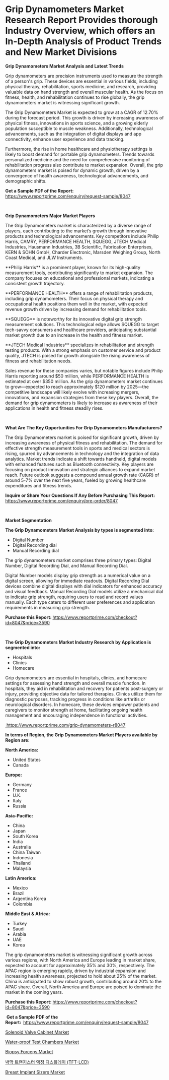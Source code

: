 <p><h1>Grip Dynamometers Market Research Report Provides thorough Industry Overview, which offers an In-Depth Analysis of Product Trends and New Market Divisions</h1></p><p><strong>Grip Dynamometers Market Analysis and Latest Trends</strong></p>
<p><p>Grip dynamometers are precision instruments used to measure the strength of a person's grip. These devices are essential in various fields, including physical therapy, rehabilitation, sports medicine, and research, providing valuable data on hand strength and overall muscular health. As the focus on fitness, health, and rehabilitation continues to rise globally, the grip dynamometers market is witnessing significant growth.</p><p>The Grip Dynamometers Market is expected to grow at a CAGR of 12.70% during the forecast period. This growth is driven by increasing awareness of physical fitness, innovations in sports science, and a growing elderly population susceptible to muscle weakness. Additionally, technological advancements, such as the integration of digital displays and app connectivity, enhance user experience and data tracking. </p><p>Furthermore, the rise in home healthcare and physiotherapy settings is likely to boost demand for portable grip dynamometers. Trends towards personalized medicine and the need for comprehensive monitoring of rehabilitation progress also contribute to market expansion. Overall, the grip dynamometers market is poised for dynamic growth, driven by a convergence of health awareness, technological advancements, and demographic shifts.</p></p>
<p><strong>Get a Sample PDF of the Report:&nbsp;</strong> <a href="https://www.reportprime.com/enquiry/request-sample/8047">https://www.reportprime.com/enquiry/request-sample/8047</a></p>
<p>&nbsp;</p>
<p><strong>Grip Dynamometers Major Market Players</strong></p>
<p><p>The Grip Dynamometers market is characterized by a diverse range of players, each contributing to the market’s growth through innovative products and technological advancements. Key competitors include Philip Harris, CAMRY, PERFORMANCE HEALTH, SQUEGG, JTECH Medical Industries, Hausmann Industries, 3B Scientific, Fabrication Enterprises, KERN & SOHN GmbH, Charder Electronic, Marsden Weighing Group, North Coast Medical, and JLW Instruments.</p><p>**Philip Harris** is a prominent player, known for its high-quality measurement tools, contributing significantly to market expansion. The company focuses on educational and professional markets, indicating a consistent growth trajectory. </p><p>**PERFORMANCE HEALTH** offers a range of rehabilitation products, including grip dynamometers. Their focus on physical therapy and occupational health positions them well in the market, with expected revenue growth driven by increasing demand for rehabilitation tools. </p><p>**SQUEGG** is noteworthy for its innovative digital grip strength measurement solutions. This technological edge allows SQUEGG to target tech-savvy consumers and healthcare providers, anticipating substantial market growth due to an increase in the health and fitness market.</p><p>**JTECH Medical Industries** specializes in rehabilitation and strength testing products. With a strong emphasis on customer service and product quality, JTECH is poised for growth alongside the rising awareness of fitness and rehabilitation needs.</p><p>Sales revenue for these companies varies, but notable figures include Philip Harris reporting around $50 million, while PERFORMANCE HEALTH is estimated at over $350 million. As the grip dynamometers market continues to grow—expected to reach approximately $120 million by 2025—the competitive landscape will likely evolve with increasing mergers, innovations, and expansion strategies from these key players. Overall, the demand for grip dynamometers is likely to increase as awareness of their applications in health and fitness steadily rises.</p></p>
<p>&nbsp;</p>
<p><strong>What Are The Key Opportunities For Grip Dynamometers Manufacturers?</strong></p>
<p><p>The Grip Dynamometers market is poised for significant growth, driven by increasing awareness of physical fitness and rehabilitation. The demand for effective strength measurement tools in sports and medical sectors is rising, spurred by advancements in technology and the integration of data analytics. Market trends indicate a shift towards handheld, digital models with enhanced features such as Bluetooth connectivity. Key players are focusing on product innovation and strategic alliances to expand market reach. Future outlook suggests a compound annual growth rate (CAGR) of around 5-7% over the next five years, fueled by growing healthcare expenditures and fitness trends.</p></p>
<p><strong>Inquire or Share Your Questions If Any Before Purchasing This Report:</strong> <a href="https://www.reportprime.com/enquiry/pre-order/8047">https://www.reportprime.com/enquiry/pre-order/8047</a></p>
<p>&nbsp;</p>
<p><strong>Market Segmentation</strong></p>
<p><strong>The Grip Dynamometers Market Analysis by types is segmented into:</strong></p>
<p><ul><li>Digital Number</li><li>Digital Recording dial</li><li>Manual Recording dial</li></ul></p>
<p><p>The grip dynamometers market comprises three primary types: Digital Number, Digital Recording Dial, and Manual Recording Dial. </p><p>Digital Number models display grip strength as a numerical value on a digital screen, allowing for immediate readouts. Digital Recording Dial devices combine digital displays with dial indicators for enhanced accuracy and visual feedback. Manual Recording Dial models utilize a mechanical dial to indicate grip strength, requiring users to read and record values manually. Each type caters to different user preferences and application requirements in measuring grip strength.</p></p>
<p><strong>Purchase this Report:&nbsp;</strong><a href="https://www.reportprime.com/checkout?id=8047&price=3590">https://www.reportprime.com/checkout?id=8047&price=3590</a></p>
<p>&nbsp;</p>
<p><strong>The Grip Dynamometers Market Industry Research by Application is segmented into:</strong></p>
<p><ul><li>Hospitals</li><li>Clinics</li><li>Homecare</li></ul></p>
<p><p>Grip dynamometers are essential in hospitals, clinics, and homecare settings for assessing hand strength and overall muscle function. In hospitals, they aid in rehabilitation and recovery for patients post-surgery or injury, providing objective data for tailored therapies. Clinics utilize them for diagnostic purposes, tracking progress in conditions like arthritis or neurological disorders. In homecare, these devices empower patients and caregivers to monitor strength at home, facilitating ongoing health management and encouraging independence in functional activities.</p></p>
<p><a href="https://www.reportprime.com/grip-dynamometers-r8047">&nbsp;https://www.reportprime.com/grip-dynamometers-r8047</a></p>
<p><strong>In terms of Region, the Grip Dynamometers Market Players available by Region are:</strong></p>
<p>
    <p> <strong> North America: </strong>
        <ul>
            <li>United States</li>
            <li>Canada</li>
        </ul>
        </p> 
    <p> <strong> Europe: </strong>
        <ul>
            <li>Germany</li>
            <li>France</li>
            <li>U.K.</li>
            <li>Italy</li>
            <li>Russia</li>
        </ul>
        </p> 
    <p> <strong> Asia-Pacific: </strong>
        <ul>
            <li>China</li>
            <li>Japan</li>
            <li>South Korea</li>
            <li>India</li>
            <li>Australia</li>
            <li>China Taiwan</li>
            <li>Indonesia</li>
            <li>Thailand</li>
            <li>Malaysia</li>
        </ul>
        </p> 
    <p> <strong> Latin America: </strong>
        <ul>
            <li>Mexico</li>
            <li>Brazil</li>
            <li>Argentina Korea</li>
            <li>Colombia</li>
        </ul>
        </p> 
    <p> <strong> Middle East & Africa: </strong>
        <ul>
            <li>Turkey</li>
            <li>Saudi</li>
            <li>Arabia</li>
            <li>UAE</li>
            <li>Korea</li>
        </ul>
    </p>
    </p>
<p><p>The grip dynamometers market is witnessing significant growth across various regions, with North America and Europe leading in market share, expected to account for approximately 35% and 30%, respectively. The APAC region is emerging rapidly, driven by industrial expansion and increasing health awareness, projected to hold about 25% of the market. China is anticipated to show robust growth, contributing around 20% to the APAC share. Overall, North America and Europe are poised to dominate the market in the coming years.</p></p>
<p><strong>Purchase this Report: </strong><a href="https://www.reportprime.com/checkout?id=8047&price=3590">https://www.reportprime.com/checkout?id=8047&price=3590</a></p>
<p>&nbsp;<strong>Get a Sample PDF of the Report:&nbsp;&nbsp;</strong><a href="https://www.reportprime.com/enquiry/request-sample/8047">https://www.reportprime.com/enquiry/request-sample/8047</a></p>
<p><strong></strong></p>
<p><p><a href="https://issuu.com/reportprime-2/docs/solenoid-valve-cabinet-market-size-_8281e41b1221cb">Solenoid Valve Cabinet Market</a></p><p><a href="https://medium.com/@luke.russell779/future-trajectory-of-the-water-proof-test-chambers-market-emerging-market-trends-and-forecasts-3f8756c5f195">Water-proof Test Chambers Market</a></p><p><a href="https://github.com/fty54g/Market-Research-Report-List-1/blob/main/biopsy-forceps-market.md">Biopsy Forceps Market</a></p><p><a href="https://medium.com/@percyhagernes9778/%EC%84%B8%EA%B3%84-thin-film-transistor-liquid-crystal-display-tft-lcd-market-%EC%9D%80-2024%EC%97%90%EC%84%9C-2031%EB%A1%9C-%EC%97%B0%ED%8F%89%EA%B7%A0-%EC%A6%9D%EA%B0%80%EC%9C%A8%EC%9D%84-%EB%B3%B4%EC%9D%BC-%EA%B2%83%EC%9C%BC%EB%A1%9C-31328f40bf13">박막 트랜지스터 액정 디스플레이 (TFT-LCD)</a></p><p><a href="https://www.linkedin.com/pulse/strategic-roadmap-global-breast-implant-sizers-market-insights-wwosc?trackingId=D1P4jCIASve2LXBVDovl0w%3D%3D">Breast Implant Sizers Market</a></p></p>